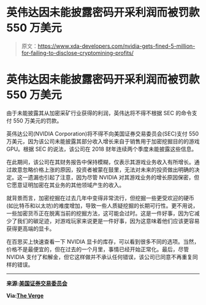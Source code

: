 # 英伟达因未能披露密码开采利润而被罚款 550 万美元

> 原文：<https://www.xda-developers.com/nvidia-gets-fined-5-million-for-failing-to-disclose-cryptomining-profits/>

# 英伟达因未能披露密码开采利润而被罚款 550 万美元

由于未能披露其从加密采矿行业获得的利润，英伟达将不得不根据 SEC 的命令支付 550 万美元的罚款。

英伟达公司(NVIDIA Corporation)将不得不向美国证券交易委员会(SEC)支付 550 万美元，因为该公司未能披露其部分收入增长来自于销售用于加密挖掘目的的游戏 GPU。根据 SEC 的说法，该公司在 2018 财年连续两个季度未能披露这些信息。

在此期间，该公司在其财务报告中保持模糊，仅表示其游戏业务收入有所增长。通过故意忽略价格上涨的原因，投资者被蒙在鼓里，无法对未来的投资做出明确的决定。这一遗漏也引起了注意，因为尽管 NVIDIA 对其游戏业务的增长原因保密，但它愿意证明加密在其业务的其他领域产生的收入。

就背景而言，加密挖掘在过去几年中变得非常流行，但挖掘一些更受欢迎的硬币(如比特币和以太坊)的难度增加，导致一些人质疑挖掘的长期可行性。更不用说，一些加密货币正在脱离当前的挖掘方法，这可能会过时。这是一件好事，因为它减少了我们的碳足迹，对游戏玩家来说更是一件好事，因为这意味着他们应该更容易获得更高端的显卡。

在百思买上快速查看一下 NVIDIA 显卡的库存，可以看到很多不同的选项。当然，价格不是最便宜的，但在过去的一个月里，事情已经开始正常化。最后，尽管 NVIDIA 支付了和解金，但它这样做并不承认任何错误，该公司已同意不再重复同样的错误。

* * *

**来源:[美国证券交易委员会](https://www.sec.gov/news/press-release/2022-79)**

**Via:[The Verge](https://www.theverge.com/2022/5/6/23059930/nvidia-sec-charges-fine-settlement-gaming-gpu-crypto-mining)**